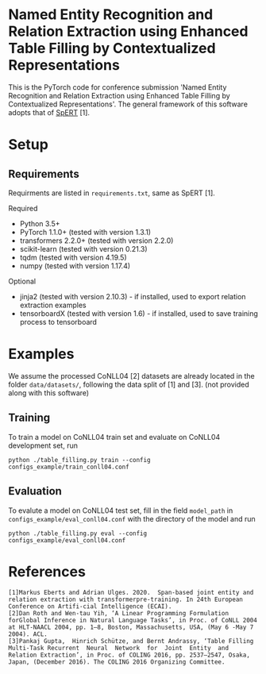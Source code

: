 # Named Entity Recognition and Relation Extraction using Enhanced Table Filling by Contextualized Representations
This is the PyTorch code for conference submission 'Named Entity Recognition and Relation Extraction using Enhanced Table Filling by Contextualized Representations'.
The general framework of this software adopts that of [SpERT](https://github.com/markus-eberts/spert) [1].
# Setup

## Requirements
Requirments are listed in `requirements.txt`, same as SpERT [1].

Required
- Python 3.5+
- PyTorch 1.1.0+ (tested with version 1.3.1)
- transformers 2.2.0+ (tested with version 2.2.0)
- scikit-learn (tested with version 0.21.3)
- tqdm (tested with version 4.19.5)
- numpy (tested with version 1.17.4)

Optional
- jinja2 (tested with version 2.10.3) - if installed, used to export relation extraction examples
- tensorboardX (tested with version 1.6) - if installed, used to save training process to tensorboard


# Examples

We assume the processed CoNLL04 [2] datasets are already located in the folder `data/datasets/`, following the data split of [1] and [3]. (not provided along with this software)

## Training

To train a model on CoNLL04 train set and evaluate on CoNLL04 development set, run

```
python ./table_filling.py train --config configs_example/train_conll04.conf
```
## Evaluation

To evalute a model on CoNLL04 test set, fill in the field `model_path` in `configs_example/eval_conll04.conf` with the directory of the model and run

```
python ./table_filling.py eval --config configs_example/eval_conll04.conf
```

# References
```
[1]Markus Eberts and Adrian Ulges. 2020.  Span-based joint entity and relation extraction with transformerpre-training. In 24th European Conference on Artifi-cial Intelligence (ECAI).
[2]Dan Roth and Wen-tau Yih, ‘A Linear Programming Formulation forGlobal Inference in Natural Language Tasks’, in Proc. of CoNLL 2004 at HLT-NAACL 2004, pp. 1–8, Boston, Massachusetts, USA, (May 6 -May 7 2004). ACL.
[3]Pankaj Gupta,  Hinrich Schütze, and Bernt Andrassy, ‘Table Filling Multi-Task Recurrent  Neural  Network  for  Joint  Entity  and  Relation Extraction’, in Proc. of COLING 2016, pp. 2537–2547, Osaka, Japan, (December 2016). The COLING 2016 Organizing Committee.
```
